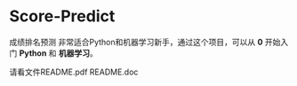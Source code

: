 # Score-Predict
成绩排名预测
非常适合Python和机器学习新手，通过这个项目，可以从 **0** 开始入门 **Python** 和 **机器学习**。

请看文件README.pdf README.doc
